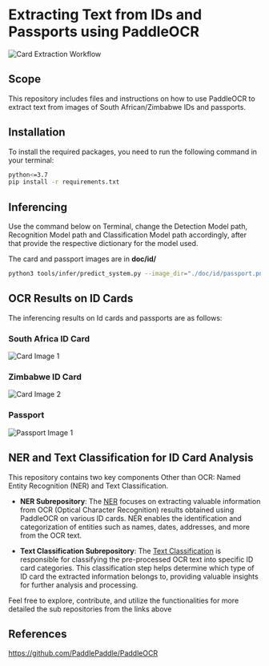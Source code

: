 # Extracting Text from IDs and Passports using PaddleOCR

![Card Extraction Workflow](https://github.com/ioptime-official/ai-id-scanner/assets/50315486/d922ba71-ede9-4a42-83e2-ae63ec70b110)


## Scope
This repository includes files and instructions on how to use PaddleOCR to extract text from images of South African/Zimbabwe IDs and passports. 

## Installation

To install the required packages, you need to run the following command in your terminal:

```sh
python<=3.7
pip install -r requirements.txt
```
## Inferencing

Use the command below on Terminal, change the Detection Model path, Recognition Model path and Classification Model path accordingly, after that provide the respective dictionary for the model used.

The card and passport images are in **doc/id/**

```sh
python3 tools/infer/predict_system.py --image_dir="./doc/id/passport.png" --det_model_dir="./en_PP-OCRv3_det_infer/" --cls_model_dir="./ch_ppocr_mobile_v2.0_cls_infer/" --rec_model_dir="./en_PP-OCRv3_rec_infer/" --use_angle_cls=true --rec_char_dict_path="ppocr/utils/en_dict.txt"
```
## OCR Results on ID Cards

The inferencing results on Id cards and passports are as follows:

### South Africa ID Card
![Card Image 1](https://github.com/ioptime-official/ai-id-scanner/blob/main/inference_results/1.jpg)

### Zimbabwe ID Card
![Card Image 2](https://github.com/ioptime-official/ai-id-scanner/blob/main/inference_results/15.png)

### Passport
![Passport Image 1](https://github.com/ioptime-official/ai-id-scanner/blob/main/inference_results/5.jpg)

## NER and Text Classification for ID Card Analysis

This repository contains two key components Other than OCR: Named Entity Recognition (NER) and Text Classification. 

- **NER Subrepository**: The [NER](https://github.com/ioptime-official/ai-id-scanner/tree/main/NER) focuses on extracting valuable information from OCR (Optical Character Recognition) results obtained using PaddleOCR on various ID cards. NER enables the identification and categorization of entities such as names, dates, addresses, and more from the OCR text.

- **Text Classification Subrepository**: The [Text Classification](https://github.com/ioptime-official/ai-id-scanner/tree/main/text_classification) is responsible for classifying the pre-processed OCR text into specific ID card categories. This classification step helps determine which type of ID card the extracted information belongs to, providing valuable insights for further analysis and processing.

Feel free to explore, contribute, and utilize the functionalities for more detailed the sub repositories from the links above

## References

https://github.com/PaddlePaddle/PaddleOCR

